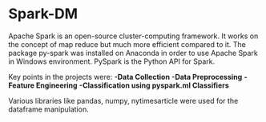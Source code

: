 # Spark-DM
Apache Spark is an open-source cluster-computing framework. It works on the concept of map reduce but much more efficient compared to it. The package py-spark was installed on Anaconda in order to use Apache Spark in Windows environment. PySpark is the Python API for Spark. 

Key points in the projects were: 
<b>-Data Collection</b></n>
<b>-Data Preprocessing</b></n>
<b>-Feature Engineering</b></n>
<b>-Classification using pyspark.ml Classifiers</b></n>

Various libraries like pandas, numpy, nytimesarticle were used for the dataframe manipulation.  
